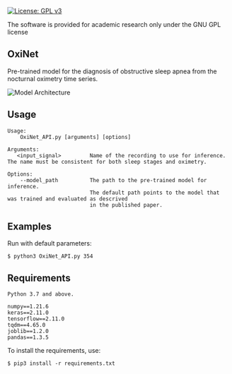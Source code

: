 [![License: GPL v3](https://img.shields.io/badge/License-GPL%20v3-blue.svg)](https://www.gnu.org/licenses/gpl-3.0)

The software is provided for academic research only under the GNU GPL license



OxiNet
-----
Pre-trained model for the diagnosis of obstructive sleep apnea from the nocturnal oximetry time series.

![Model Architecture](https://github.com/jeremy-levy/OxiNet/blob/main/figures/Duplo_v3.png)


Usage
-----

    Usage:
        OxiNet_API.py [arguments] [options]
    
    Arguments:
       <input_signal>         Name of the recording to use for inference. The name must be consistent for both sleep stages and oximetry.

    Options:
        --model_path          The path to the pre-trained model for inference. 
                              The default path points to the model that was trained and evaluated as descrived
                              in the published paper.

Examples
-------
Run with default parameters:


    $ python3 OxiNet_API.py 354

Requirements
------- 
    Python 3.7 and above.
    
    numpy==1.21.6
    keras==2.11.0
    tensorflow==2.11.0
    tqdm==4.65.0
    joblib==1.2.0
    pandas==1.3.5

To install the requirements, use:
    
    $ pip3 install -r requirements.txt
